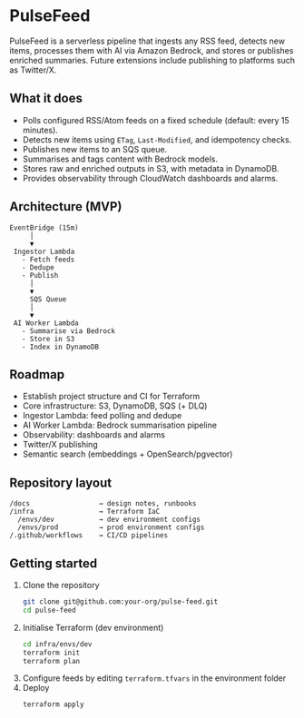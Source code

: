 # PulseFeed

PulseFeed is a serverless pipeline that ingests any RSS feed, detects new items, processes them with AI via Amazon Bedrock, and stores or publishes enriched summaries. Future extensions include publishing to platforms such as Twitter/X.

## What it does
- Polls configured RSS/Atom feeds on a fixed schedule (default: every 15 minutes).
- Detects new items using `ETag`, `Last-Modified`, and idempotency checks.
- Publishes new items to an SQS queue.
- Summarises and tags content with Bedrock models.
- Stores raw and enriched outputs in S3, with metadata in DynamoDB.
- Provides observability through CloudWatch dashboards and alarms.

## Architecture (MVP)

```
EventBridge (15m)
     │
     ▼
 Ingestor Lambda
   - Fetch feeds
   - Dedupe
   - Publish
     │
     ▼
     SQS Queue
     │
     ▼
 AI Worker Lambda
   - Summarise via Bedrock
   - Store in S3
   - Index in DynamoDB
```

## Roadmap
- Establish project structure and CI for Terraform
- Core infrastructure: S3, DynamoDB, SQS (+ DLQ)
- Ingestor Lambda: feed polling and dedupe
- AI Worker Lambda: Bedrock summarisation pipeline
- Observability: dashboards and alarms
- Twitter/X publishing
- Semantic search (embeddings + OpenSearch/pgvector)

## Repository layout

```
/docs                 → design notes, runbooks
/infra                → Terraform IaC
  /envs/dev           → dev environment configs
  /envs/prod          → prod environment configs
/.github/workflows    → CI/CD pipelines
```

## Getting started
1. Clone the repository
   ```bash
   git clone git@github.com:your-org/pulse-feed.git
   cd pulse-feed
   ```
2. Initialise Terraform (dev environment)
   ```bash
   cd infra/envs/dev
   terraform init
   terraform plan
   ```
3. Configure feeds by editing `terraform.tfvars` in the environment folder
4. Deploy
   ```bash
   terraform apply
   ```
